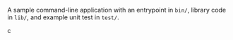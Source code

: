A sample command-line application with an entrypoint in `bin/`, library code
in `lib/`, and example unit test in `test/`.

c
